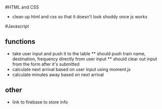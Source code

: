 #HTML and CSS
<!-- * setup basic outline using bootstrap -->
* clean up html and css so that it doesn't look shoddy once js works

#Javascript 
## functions
* take user input and push it to the table
    ** should push train name, destination, frequency directly from user input
    ** should clear out input from the form after it's submitted
* calculate next arrival based on user input using moment.js
* calculate minutes away based on next arrival
## other
* link to firebase to store info